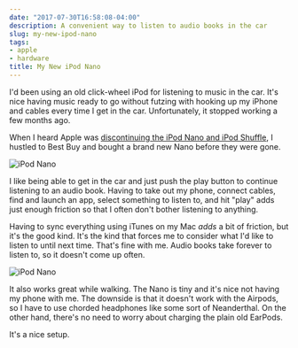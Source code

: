 ```yaml
---
date: "2017-07-30T16:58:08-04:00"
description: A convenient way to listen to audio books in the car
slug: my-new-ipod-nano
tags:
- apple
- hardware
title: My New iPod Nano
---
```


I'd been using an old click-wheel iPod for listening to music in the car. It's nice having music ready to go without futzing with hooking up my iPhone and cables every time I get in the car. Unfortunately, it stopped working a few months ago.

When I heard Apple was [discontinuing the iPod Nano and iPod Shuffle](https://techcrunch.com/2017/07/27/apple-discontinues-ipod-nano-and-shuffle-and-doubles-ipod-touch-capacities-to-32gb-and-128gb/), I hustled to Best Buy and bought a brand new Nano before they were gone.

![iPod Nano](/img/2017/nano-boxed.jpg)

I like being able to get in the car and just push the play button to continue listening to an audio book. Having to take out my phone, connect cables, find and launch an app, select something to listen to, and hit "play" adds just enough friction so that I often don't bother listening to anything.

Having to sync everything using iTunes on my Mac _adds_ a bit of friction, but it's the good kind. It's the kind that forces me to consider what I'd like to listen to until next time. That's fine with me. Audio books take forever to listen to, so it doesn't come up often.

![iPod Nano](/img/2017/nano-held.jpg)

It also works great while walking. The Nano is tiny and it's nice not having my phone with me. The downside is that it doesn't work with the Airpods, so I have to use chorded headphones like some sort of Neanderthal. On the other hand, there's no need to worry about charging the plain old EarPods. 

It's a nice setup. 



